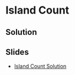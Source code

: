 
# Island Count

## Solution



## Slides

* [Island Count Solution](https://docs.google.com/a/hackreactor.com/presentation/d/1wZN7HuGkPZhsT0FdBb4XsQMpU7AAvoJWaNu7MfgvGUs/embed?start=false&loop=false&delayms=3000)
